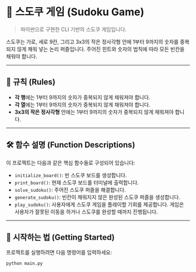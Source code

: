 # 🧩 스도쿠 게임 (Sudoku Game)

> 파이썬으로 구현한 CLI 기반의 스도쿠 게임입니다.

스도쿠는 가로, 세로 9칸, 그리고 3x3의 작은 정사각형 안에 1부터 9까지의 숫자를 중복되지 않게 채워 넣는 논리 퍼즐입니다. 주어진 힌트와 숫자의 법칙에 따라 모든 빈칸을 채워야 합니다.

---

## 📜 규칙 (Rules)

- **각 행**에는 1부터 9까지의 숫자가 중복되지 않게 채워져야 합니다.
- **각 열**에는 1부터 9까지의 숫자가 중복되지 않게 채워져야 합니다.
- **3x3의 작은 정사각형** 안에는 1부터 9까지의 숫자가 중복되지 않게 채워져야 합니다.

---

## 🛠️ 함수 설명 (Function Descriptions)

이 프로젝트는 다음과 같은 핵심 함수들로 구성되어 있습니다:

- `initialize_board()`: 빈 스도쿠 보드를 생성합니다.
- `print_board()`: 현재 스도쿠 보드를 터미널에 출력합니다.
- `solve_sudoku()`: 주어진 스도쿠 퍼즐을 해결합니다.
- `generate_sudoku()`: 빈칸이 채워지지 않은 완성된 스도쿠 퍼즐을 생성합니다.
- `play_sudoku()`: 사용자에게 스도쿠 게임을 플레이할 기회를 제공합니다. 게임은 사용자가 잘못된 이동을 하거나 스도쿠를 완성할 때까지 진행됩니다.

---

## 🚀 시작하는 법 (Getting Started)

프로젝트를 실행하려면 다음 명령어를 입력하세요:

```bash
python main.py

